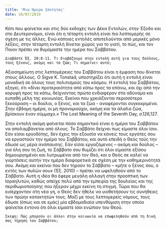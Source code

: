 ```yaml
---
title: 'Μια Ημερα Ισοτητας'
date: 16/07/2019
---
```


Κάτι που φαίνεται και στις δύο εκδοχές των Δέκα Εντολών, στην Έξοδο και στο Δευτερονόμιο, είναι ότι η τέταρτη εντολή είναι πιο λεπτομερής σε σχέση με τις άλλες. Ενώ κάποιες εντολές αποτελούνται από μερικές μόνο λέξεις, στην τέταρτη εντολή δίνεται χώρος για το γιατί, το πώς, και τον Ποιον πρέπει να θυμόμαστε την ημέρα του Σαββάτου.

`Διαβάστε Έξ. 20:8-11. Τι διαβάζουμε στην εντολή αυτή για τους δούλους, τους ξένους, ακόμη και τα ζώα; Τι σημαίνει αυτό;`

Αξιοσημείωτη στις λεπτομέρειες του Σαββάτου είναι η έμφαση που δίνεται στους άλλους. Ο Sigve K. Tonstad, υποστηρίζει ότι αυτή η εντολή είναι μοναδική σε όλους τους πολιτισμούς του κόσμου. Η εντολή του Σαββάτου, εξηγεί, ότι «δίνει προτεραιότητα από κάτω προς τα επάνω, και όχι από την κορυφή προς τα κάτω, δείχνοντας πρώτα ενδιαφέρον στα αδύναμα και ευπαθή μέλη της κοινωνίας. Εκείνοι που χρειάζονται περισσότερο ξεκούραση – οι δούλοι, ο ξένος, και τα ζώα - αναφέρονται συγκεκριμένα. Στην έβδομη ημέρα, οι μη προνομιούχοι, ακόμη και τα άλαλα ζώα, βρίσκουν έναν σύμμαχο.» The Lost Meaning of the Seventh Day, σ.126,127.

Στην εντολή ακόμη φαίνεται πόσο σημαντικό είναι η ημέρα του Σαββάτου να απολαμβάνεται από όλους. Το Σαββάτο δείχνει πως είμαστε όλοι ίσοι. Εάν είσαι εργοδότης, δεν έχεις την εξουσία να κάνεις τους εργάτες σου να εργαστούν την ημέρα του Σαββάτου, και αυτό επειδή ο Θεός τούς την έδωσε ως μέρα ανάπαυσης. Εάν είσαι εργαζόμενος – ακόμη και δούλος – για όλη σου τη ζωή, το Σάββατο σου θυμίζει ότι όλοι είμαστε εξίσου δημιουργημένοι και λυτρωμένοι από τον Θεό, και ο Θεός σε καλεί να γιορτάσεις αυτήν την ημέρα διαφορετικά σε σχέση με την καθημερινότητά σου. Ακόμη και εκείνοι που δεν τηρούν το Σάββατο – «μήτε ο ξένος σου, ο εντός των πυλών σου» (Έξ. 2010) – πρέπει να ωφεληθούν από το Σάββατο. Αυτή η ιδέα θα έφερε μεγάλη αλλαγή στην προοπτική των Ισραηλιτών, καθώς απείχε πολύ από την εμπειρία της δουλείας και της περιθωριοποίησης που ήξεραν μέχρι εκείνη τη στιγμή. Τώρα που θα εισέρχονταν στη νέα γη, ο Θεός δεν ήθελε να υιοθετήσουν τις συνήθειες των πρώην κατακτητών τους. Μαζί με τους λεπτομερείς νόμους, τους έδωσε (όπως και σε εμάς) μία εβδομαδιαία υπενθύμιση στην οποία φαίνεται έντονα ότι όλοι είμαστε ίσοι ενώπιον του Θεού.

`Σκεψη: Πώς μπορούν οι άλλοι στην κοινωνία να επωφεληθούν από τη δική σας τήρηση του Σαββάτου;`
